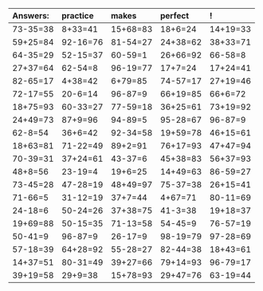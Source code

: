 | Answers: | practice | makes | perfect | ! |
| :--- | :--- | :--- | :--- | :--- |
| 73-35=38 | 8+33=41 | 15+68=83 | 18+6=24 | 14+19=33 | 
| 59+25=84 | 92-16=76 | 81-54=27 | 24+38=62 | 38+33=71 | 
| 64-35=29 | 52-15=37 | 60-59=1 | 26+66=92 | 66-58=8 | 
| 27+37=64 | 62-54=8 | 96-19=77 | 17+7=24 | 17+24=41 | 
| 82-65=17 | 4+38=42 | 6+79=85 | 74-57=17 | 27+19=46 | 
| 72-17=55 | 20-6=14 | 96-87=9 | 66+19=85 | 66+6=72 | 
| 18+75=93 | 60-33=27 | 77-59=18 | 36+25=61 | 73+19=92 | 
| 24+49=73 | 87+9=96 | 94-89=5 | 95-28=67 | 96-87=9 | 
| 62-8=54 | 36+6=42 | 92-34=58 | 19+59=78 | 46+15=61 | 
| 18+63=81 | 71-22=49 | 89+2=91 | 76+17=93 | 47+47=94 | 
| 70-39=31 | 37+24=61 | 43-37=6 | 45+38=83 | 56+37=93 | 
| 48+8=56 | 23-19=4 | 19+6=25 | 14+49=63 | 86-59=27 | 
| 73-45=28 | 47-28=19 | 48+49=97 | 75-37=38 | 26+15=41 | 
| 71-66=5 | 31-12=19 | 37+7=44 | 4+67=71 | 80-11=69 | 
| 24-18=6 | 50-24=26 | 37+38=75 | 41-3=38 | 19+18=37 | 
| 19+69=88 | 50-15=35 | 71-13=58 | 54-45=9 | 76-57=19 | 
| 50-41=9 | 96-87=9 | 26-17=9 | 98-19=79 | 97-28=69 | 
| 57-18=39 | 64+28=92 | 55-28=27 | 82-44=38 | 18+43=61 | 
| 14+37=51 | 80-31=49 | 39+27=66 | 79+14=93 | 96-79=17 | 
| 39+19=58 | 29+9=38 | 15+78=93 | 29+47=76 | 63-19=44 | 
